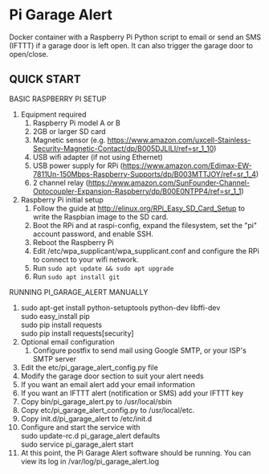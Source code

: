 Pi Garage Alert
===============

Docker container with a Raspberry Pi Python script to email or send an SMS (IFTTT) if a garage door is left open. It can also trigger the garage door to open/close.

QUICK START
---------------
BASIC RASPBERRY PI SETUP
1. Equipment required
	1. Raspberry Pi model A or B
	1. 2GB or larger SD card
	1. Magnetic sensor (e.g. https://www.amazon.com/uxcell-Stainless-Security-Magnetic-Contact/dp/B005DJLILI/ref=sr_1_10)
	1. USB wifi adapter (if not using Ethernet)
	1. USB power supply for RPi (https://www.amazon.com/Edimax-EW-7811Un-150Mbps-Raspberry-Supports/dp/B003MTTJOY/ref=sr_1_4)
	1. 2 channel relay (https://www.amazon.com/SunFounder-Channel-Optocoupler-Expansion-Raspberry/dp/B00E0NTPP4/ref=sr_1_1)
1. Raspberry Pi initial setup
	1. Follow the guide at http://elinux.org/RPi_Easy_SD_Card_Setup to write the Raspbian image to the SD card.
 	1. Boot the RPi and at raspi-config, expand the filesystem, set the "pi" account password, and enable SSH.
  	1. Reboot the Raspberry Pi
  	1. Edit /etc/wpa_supplicant/wpa_supplicant.conf and configure the RPi to connect to your wifi network.
  	1. Run `sudo apt update && sudo apt upgrade`
  	1. Run `sudo apt install git`
	
RUNNING PI_GARAGE_ALERT MANUALLY
1. sudo apt-get install python-setuptools python-dev libffi-dev<br>
sudo easy_install pip<br>
sudo pip install requests<br>
sudo pip install requests[security]<br>
1. Optional email configuration
	1. Configure postfix to send mail using Google SMTP, or your ISP's SMTP server
1. Edit the etc/pi_garage_alert_config.py file
  1. Modify the garage door section to suit your alert needs
  1. If you want an email alert add your email information
  1. If you want an IFTTT alert (notification or SMS) add your IFTTT key
1. Copy bin/pi_garage_alert.py to /usr/local/sbin
1. Copy etc/pi_garage_alert_config.py to /usr/local/etc.
1. Copy init.d/pi_garage_alert to /etc/init.d
1. Configure and start the service with<br>
sudo update-rc.d pi_garage_alert defaults<br>
sudo service pi_garage_alert start<br>
1. At this point, the Pi Garage Alert software should be running. You can view its log in /var/log/pi_garage_alert.log
